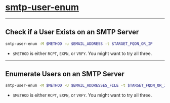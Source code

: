 # [smtp-user-enum](https://github.com/pentestmonkey/smtp-user-enum)

---

## Check if a User Exists on an SMTP Server

```bash
smtp-user-enum -M $METHOD -u $EMAIL_ADDRESS -t $TARGET_FQDN_OR_IP
```

- `$METHOD` is either `RCPT`, `EXPN`, or `VRFY`. You might want to try all three.

---

## Enumerate Users on an SMTP Server

```bash
smtp-user-enum -M $METHOD -U $EMAIL_ADDRESSES_FILE -t $TARGET_FQDN_OR_IP
```

- `$METHOD` is either `RCPT`, `EXPN`, or `VRFY`. You might want to try all three.
